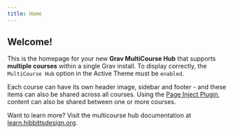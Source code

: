 ```yaml
---
title: Home
---
```


## Welcome!

This is the homepage for your new  **Grav MultiCourse Hub** that supports **multiple courses** within a single Grav install. To display correctly, the `MultiCourse Hub` option in the Active Theme must be `enabled`. 

Each course can have its own header image, sidebar and footer - and these items can also be shared across all courses. Using the [Page Inject Plugin](https://github.com/getgrav/grav-plugin-page-inject), content can also be shared between one or more courses.

Want to learn more? Visit the multicourse hub documentation at [learn.hibbittsdesign.org](https://learn.hibbittsdesign.org/opencoursehub/multicourse-hubs).
